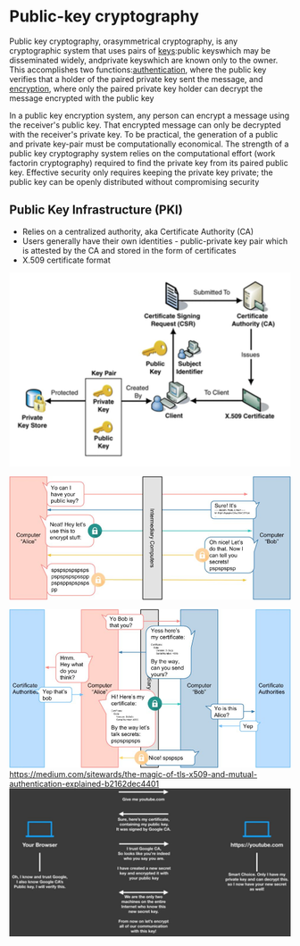 # Public-key cryptography

Public key cryptography, orasymmetrical cryptography, is any cryptographic system that uses pairs of [keys](https://en.wikipedia.org/wiki/Cryptographic_key):public keyswhich may be disseminated widely, andprivate keyswhich are known only to the owner. This accomplishes two functions:[authentication](https://en.wikipedia.org/wiki/Authentication_protocol), where the public key verifies that a holder of the paired private key sent the message, and [encryption](https://en.wikipedia.org/wiki/Encryption), where only the paired private key holder can decrypt the message encrypted with the public key

In a public key encryption system, any person can encrypt a message using the receiver's public key. That encrypted message can only be decrypted with the receiver's private key. To be practical, the generation of a public and private key-pair must be computationally economical. The strength of a public key cryptography system relies on the computational effort (work factorin cryptography) required to find the private key from its paired public key. Effective security only requires keeping the private key private; the public key can be openly distributed without compromising security

## Public Key Infrastructure (PKI)

- Relies on a centralized authority, aka Certificate Authority (CA)
- Users generally have their own identities - public-private key pair which is attested by the CA and stored in the form of certificates
- X.509 certificate format

![image](../../../media/Cryptography-Intro_Public-key-cryptography-image1.jpg)

![image](../../../media/Cryptography-Intro_Public-key-cryptography-image2.jpg)

![image](../../../media/Cryptography-Intro_Public-key-cryptography-image3.jpg)
<https://medium.com/sitewards/the-magic-of-tls-x509-and-mutual-authentication-explained-b2162dec4401>
![image](../../../media/Cryptography-Intro_Public-key-cryptography-image4.jpg)
